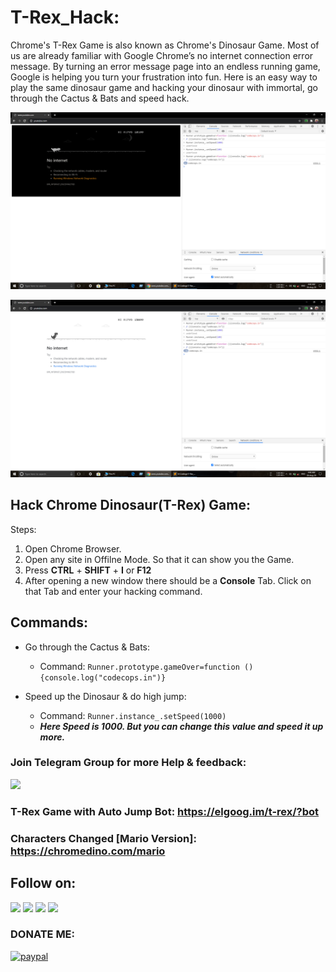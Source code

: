 # T-Rex_Hack:
Chrome's T-Rex Game is also known as Chrome's Dinosaur Game. Most of us are already familiar with Google Chrome’s no internet connection error message. By turning an error message page into an endless running game, Google is helping you turn your frustration into fun. Here is an easy way to play the same dinosaur game and hacking your dinosaur with immortal, go through the Cactus & Bats and speed hack.

![Screenshot](https://github.com/AbirHasan2005/T-Rex_Hack/blob/master/captureA.png)

![Screenshot](https://github.com/AbirHasan2005/T-Rex_Hack/blob/master/captureB.png)

## Hack Chrome Dinosaur(T-Rex) Game:
Steps:
1. Open Chrome Browser.
2. Open any site in Offilne Mode. So that it can show you the Game.
3. Press **CTRL** + **SHIFT** + **I** or **F12**
4. After opening a new window there should be a **Console** Tab. Click on that Tab and enter your hacking command.


## Commands:
- Go through the Cactus & Bats:
	- Command: `Runner.prototype.gameOver=function (){console.log("codecops.in")}`

- Speed up the Dinosaur & do high jump:
	- Command: `Runner.instance_.setSpeed(1000)`
	- ***Here Speed is 1000. But you can change this value and speed it up more.***


### Join Telegram Group for more Help & feedback:
<a href="https://t.me/linux_repo"><img src="https://img.shields.io/badge/Telegram-Join%20Telegram%20Group-blue.svg?logo=telegram"></a>

### T-Rex Game with Auto Jump Bot: https://elgoog.im/t-rex/?bot
### Characters Changed [Mario Version]: https://chromedino.com/mario

## Follow on:
<a href="https://github.com/AbirHasan2005"><img src="https://img.shields.io/badge/GitHub-Follow%20on%20GitHub-inactive.svg?logo=github"></a>
<a href="https://twitter.com/AbirHasan2005"><img src="https://img.shields.io/badge/Twitter-Follow%20on%20Twitter-informational.svg?logo=twitter"></a>
<a href="https://facebook.com/AbirHasan2005"><img src="https://img.shields.io/badge/Facebook-Follow%20on%20Facebook-blue.svg?logo=facebook"></a>
<a href="https://instagram.com/AbirHasan2005"><img src="https://img.shields.io/badge/Instagram-Follow%20on%20Instagram-important.svg?logo=instagram"></a>

### DONATE ME:
[![paypal](https://www.paypalobjects.com/en_US/i/btn/btn_donateCC_LG.gif)](https://paypal.me/AbirHasan2005)
